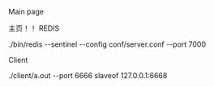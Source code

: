 

Main page

主页！！
REDIS

 ./bin/redis --sentinel --config conf/server.conf --port 7000


Client

./client/a.out --port 6666
 slaveof 127.0.0.1:6668

